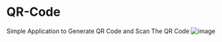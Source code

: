 # QR-Code 
 Simple Application to Generate QR Code and Scan The QR Code
![image](https://github.com/user-attachments/assets/176dca09-8b34-4d66-9b2e-046979491125)
